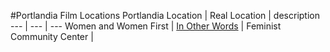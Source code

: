 #Portlandia Film Locations
Portlandia Location | Real Location | description 
--- | --- | --- 
Women and Women First | [In Other Words](http://inotherwords.org/) | Feminist Community Center |
